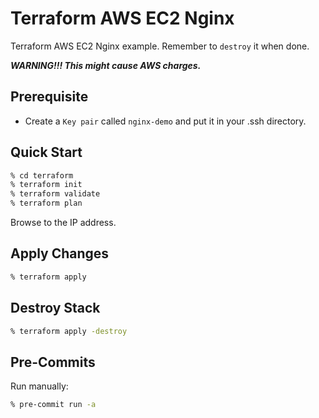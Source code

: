 # Terraform AWS EC2 Nginx
Terraform AWS EC2 Nginx example. Remember to `destroy` it when done.

***WARNING!!! This might cause AWS charges.***

## Prerequisite
- Create a `Key pair` called `nginx-demo` and put it in your .ssh directory.

## Quick Start

```bash
% cd terraform
% terraform init
% terraform validate
% terraform plan
```
Browse to the IP address.

## Apply Changes

```bash
% terraform apply
```

## Destroy Stack
```bash
% terraform apply -destroy
```

## Pre-Commits

Run manually:

```bash
% pre-commit run -a
```